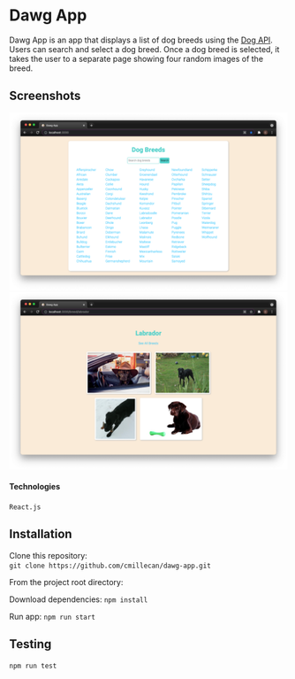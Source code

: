 # Dawg App
Dawg App is an app that displays a list of dog breeds using the [Dog API](https://www.notion.so/Accountability-Partnership-3a289b67302c4634849b54fa356a2503#84af46e66c64440385c61ff32809be95). Users can search and select a dog breed. Once a dog breed is selected, it takes the user to a separate page showing four random images of the breed. 

## Screenshots
![main page](src/images/homepage.png)
![dog breed page](src/images/dogpage.png)

#### Technologies
`React.js`

## Installation 
Clone this repository:\
`git clone https://github.com/cmillecan/dawg-app.git`

From the project root directory:

Download dependencies: `npm install`

Run app: `npm run start`

## Testing

`npm run test`


